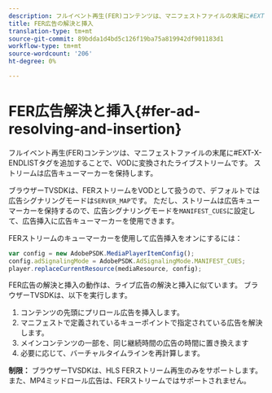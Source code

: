 ```yaml
---
description: フルイベント再生(FER)コンテンツは、マニフェストファイルの末尾に#EXT-X-ENDLISTタグを追加することで、VODに変換されたライブストリームです。 ストリームは広告キューマーカーを保持します。
title: FER広告の解決と挿入
translation-type: tm+mt
source-git-commit: 89bdda1d4bd5c126f19ba75a819942df901183d1
workflow-type: tm+mt
source-wordcount: '206'
ht-degree: 0%

---
```



# FER広告解決と挿入{#fer-ad-resolving-and-insertion}

フルイベント再生(FER)コンテンツは、マニフェストファイルの末尾に#EXT-X-ENDLISTタグを追加することで、VODに変換されたライブストリームです。 ストリームは広告キューマーカーを保持します。

ブラウザーTVSDKは、FERストリームをVODとして扱うので、デフォルトでは広告シグナリングモードは`SERVER_MAP`です。 ただし、ストリームは広告キューマーカーを保持するので、広告シグナリングモードを`MANIFEST_CUES`に設定して、広告挿入に広告キューマーカーを使用できます。

FERストリームのキューマーカーを使用して広告挿入をオンにするには：

```js
var config = new AdobePSDK.MediaPlayerItemConfig(); 
config.adSignalingMode = AdobePSDK.AdSignalingMode.MANIFEST_CUES; 
player.replaceCurrentResource(mediaResource, config);
```

FER広告の解決と挿入の動作は、ライブ広告の解決と挿入に似ています。 ブラウザーTVSDKは、以下を実行します。

1. コンテンツの先頭にプリロール広告を挿入します。
1. マニフェストで定義されているキューポイントで指定されている広告を解決します。
1. メインコンテンツの一部を、同じ継続時間の広告の時間に置き換えます
1. 必要に応じて、バーチャルタイムラインを再計算します。

**制限：** ブラウザーTVSDKは、HLS FERストリーム再生のみをサポートします。また、MP4ミッドロール広告は、FERストリームではサポートされません。
